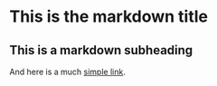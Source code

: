
# This is the markdown title

## This is a markdown subheading

And here is a much [simple link](http://www.google.com).
